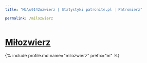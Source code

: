 ```yaml
---
title: "Mi\u0142ozwierz | Statystyki patronite.pl | Patromierz"

permalink: /milozwierz
---
```


# [Miłozwierz](https://patronite.pl/milozwierz)

{% include profile.md name="milozwierz" prefix="m" %}
